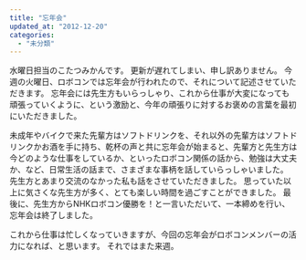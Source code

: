 ```yaml
---
title: "忘年会"
updated_at: "2012-12-20"
categories: 
  - "未分類"
---
```


水曜日担当のこたつみかんです。 更新が遅れてしまい、申し訳ありません。 今週の火曜日、ロボコンでは忘年会が行われたので、それについて記述させていただきます。 忘年会には先生方もいらっしゃり、これから仕事が大変になっても頑張っていくように、という激励と、今年の頑張りに対するお褒めの言葉を最初にいただきました。

未成年やバイクで来た先輩方はソフトドリンクを、それ以外の先輩方はソフトドリンクかお酒を手に持ち、乾杯の声と共に忘年会が始まると、先輩方と先生方は今どのような仕事をしているか、といったロボコン関係の話から、勉強は大丈夫か、など、日常生活の話まで、さまざまな事柄を話していらっしゃいました。 先生方とあまり交流のなかった私も話をさせていただきました。 思っていた以上に気さくな先生方が多く、とても楽しい時間を過ごすことができました。 最後に、先生方からNHKロボコン優勝を！と一言いただいて、一本締めを行い、忘年会は終了しました。

これから仕事は忙しくなっていきますが、今回の忘年会がロボコンメンバーの活力になれば、と思います。 それではまた来週。
